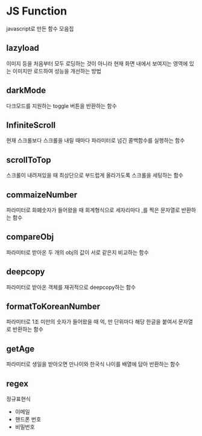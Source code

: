 # JS Function

javascript로 만든 함수 모음집

## lazyload

이미지 등을 처음부터 모두 로딩하는 것이 아니라 현재 화면 내에서 보여지는 영역에 있는 이미지만 로드하여 성능을 개선하는 방법

## darkMode

다크모드를 지원하는 toggle 버튼을 반환하는 함수

## InfiniteScroll

현재 스크롤보다 스크롤을 내릴 때마다 파라미터로 넘긴 콜백함수를 실행하는 함수

## scrollToTop

스크롤이 내려져있을 때 최상단으로 부드럽게 올라가도록 스크롤을 세팅하는 함수

## commaizeNumber

파라미터로 화폐숫자가 들어왔을 때 회계형식으로 세자리마다 ,를 찍은 문자열로 반환하는 함수

## compareObj

파라미터로 받아온 두 개의 obj의 값이 서로 같은지 비교하는 함수

## deepcopy

파라미터로 받아온 객체를 재귀적으로 deepcopy하는 함수

## formatToKoreanNumber

파라미터로 1조 미만의 숫자가 들어왔을 때 억, 만 단위마다 해당 한글을 붙여서 문자열로 반환하는 함수

## getAge

파라미터로 생일을 받아오면 만나이와 한국식 나이를 배열에 담아 반환하는 함수

## regex

정규표현식

* 이메일
* 핸드폰 번호
* 비밀번호

